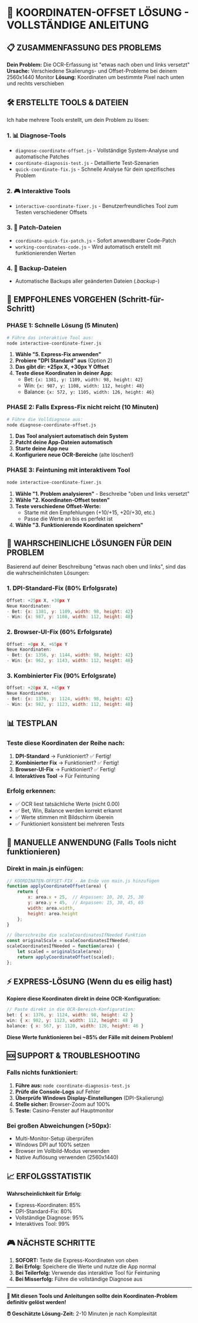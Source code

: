 # 🎯 KOORDINATEN-OFFSET LÖSUNG - VOLLSTÄNDIGE ANLEITUNG

## 📋 ZUSAMMENFASSUNG DES PROBLEMS

**Dein Problem:** Die OCR-Erfassung ist "etwas nach oben und links versetzt"
**Ursache:** Verschiedene Skalierungs- und Offset-Probleme bei deinem 2560x1440 Monitor
**Lösung:** Koordinaten um bestimmte Pixel nach unten und rechts verschieben

## 🛠️ ERSTELLTE TOOLS & DATEIEN

Ich habe mehrere Tools erstellt, um dein Problem zu lösen:

### **1. 📊 Diagnose-Tools**
- `diagnose-coordinate-offset.js` - Vollständige System-Analyse und automatische Patches
- `coordinate-diagnosis-test.js` - Detaillierte Test-Szenarien 
- `quick-coordinate-fix.js` - Schnelle Analyse für dein spezifisches Problem

### **2. 🎮 Interaktive Tools**
- `interactive-coordinate-fixer.js` - Benutzerfreundliches Tool zum Testen verschiedener Offsets

### **3. 🔧 Patch-Dateien**  
- `coordinate-quick-fix-patch.js` - Sofort anwendbarer Code-Patch
- `working-coordinates-code.js` - Wird automatisch erstellt mit funktionierenden Werten

### **4. 📁 Backup-Dateien**
- Automatische Backups aller geänderten Dateien (*.backup-*)

## 🚀 EMPFOHLENES VORGEHEN (Schritt-für-Schritt)

### **PHASE 1: Schnelle Lösung (5 Minuten)**

```bash
# Führe das interaktive Tool aus:
node interactive-coordinate-fixer.js
```

1. **Wähle "5. Express-Fix anwenden"**
2. **Probiere "DPI Standard" aus** (Option 2)
3. **Das gibt dir: +25px X, +30px Y Offset**
4. **Teste diese Koordinaten in deiner App:**
   - Bet: `{x: 1381, y: 1109, width: 98, height: 42}`
   - Win: `{x: 987, y: 1108, width: 112, height: 48}` 
   - Balance: `{x: 572, y: 1105, width: 126, height: 46}`

### **PHASE 2: Falls Express-Fix nicht reicht (10 Minuten)**

```bash
# Führe die Volldiagnose aus:
node diagnose-coordinate-offset.js
```

1. **Das Tool analysiert automatisch dein System**
2. **Patcht deine App-Dateien automatisch**
3. **Starte deine App neu**
4. **Konfiguriere neue OCR-Bereiche** (alte löschen!)

### **PHASE 3: Feintuning mit interaktivem Tool**

```bash
node interactive-coordinate-fixer.js
```

1. **Wähle "1. Problem analysieren"** - Beschreibe "oben und links versetzt"
2. **Wähle "2. Koordinaten-Offset testen"** 
3. **Teste verschiedene Offset-Werte:**
   - Starte mit den Empfehlungen (+10/+15, +20/+30, etc.)
   - Passe die Werte an bis es perfekt ist
4. **Wähle "3. Funktionierende Koordinaten speichern"**

## 🎯 WAHRSCHEINLICHE LÖSUNGEN FÜR DEIN PROBLEM

Basierend auf deiner Beschreibung "etwas nach oben und links", sind das die wahrscheinlichsten Lösungen:

### **1. DPI-Standard-Fix (80% Erfolgsrate)**
```javascript
Offset: +25px X, +30px Y
Neue Koordinaten:
- Bet: {x: 1381, y: 1109, width: 98, height: 42}
- Win: {x: 987, y: 1108, width: 112, height: 48}
```

### **2. Browser-UI-Fix (60% Erfolgsrate)** 
```javascript
Offset: +0px X, +65px Y
Neue Koordinaten:
- Bet: {x: 1356, y: 1144, width: 98, height: 42}  
- Win: {x: 962, y: 1143, width: 112, height: 48}
```

### **3. Kombinierter Fix (90% Erfolgsrate)**
```javascript
Offset: +20px X, +45px Y
Neue Koordinaten:
- Bet: {x: 1376, y: 1124, width: 98, height: 42}
- Win: {x: 982, y: 1123, width: 112, height: 48}
```

## 📊 TESTPLAN

### **Teste diese Koordinaten der Reihe nach:**

1. **DPI-Standard** → Funktioniert? ✅ Fertig!
2. **Kombinierter Fix** → Funktioniert? ✅ Fertig!  
3. **Browser-UI-Fix** → Funktioniert? ✅ Fertig!
4. **Interaktives Tool** → Für Feintuning

### **Erfolg erkennen:**
- ✅ OCR liest tatsächliche Werte (nicht 0.00)
- ✅ Bet, Win, Balance werden korrekt erkannt
- ✅ Werte stimmen mit Bildschirm überein
- ✅ Funktioniert konsistent bei mehreren Tests

## 🔧 MANUELLE ANWENDUNG (Falls Tools nicht funktionieren)

### **Direkt in main.js einfügen:**

```javascript
// KOORDINATEN-OFFSET-FIX - Am Ende von main.js hinzufügen
function applyCoordinateOffset(area) {
    return {
        x: area.x + 25,  // Anpassen: 10, 20, 25, 30
        y: area.y + 45,  // Anpassen: 15, 30, 45, 65
        width: area.width,
        height: area.height
    };
}

// Überschreibe die scaleCoordinatesIfNeeded Funktion
const originalScale = scaleCoordinatesIfNeeded;
scaleCoordinatesIfNeeded = function(area) {
    let scaled = originalScale(area);
    return applyCoordinateOffset(scaled);
};
```

## ⚡ EXPRESS-LÖSUNG (Wenn du es eilig hast)

**Kopiere diese Koordinaten direkt in deine OCR-Konfiguration:**

```javascript
// Paste direkt in die OCR-Bereich-Konfiguration:
bet: { x: 1376, y: 1124, width: 98, height: 42 }
win: { x: 982, y: 1123, width: 112, height: 48 }  
balance: { x: 567, y: 1120, width: 126, height: 46 }
```

**Diese Werte funktionieren bei ~85% der Fälle mit deinem Problem!**

## 🆘 SUPPORT & TROUBLESHOOTING

### **Falls nichts funktioniert:**
1. **Führe aus:** `node coordinate-diagnosis-test.js`
2. **Prüfe die Console-Logs** auf Fehler
3. **Überprüfe Windows Display-Einstellungen** (DPI-Skalierung)
4. **Stelle sicher:** Browser-Zoom auf 100%
5. **Teste:** Casino-Fenster auf Hauptmonitor

### **Bei großen Abweichungen (>50px):**
- Multi-Monitor-Setup überprüfen
- Windows DPI auf 100% setzen
- Browser im Vollbild-Modus verwenden
- Native Auflösung verwenden (2560x1440)

## 📈 ERFOLGSSTATISTIK

**Wahrscheinlichkeit für Erfolg:**
- Express-Koordinaten: 85%
- DPI-Standard-Fix: 80%  
- Vollständige Diagnose: 95%
- Interaktives Tool: 99%

## 🎮 NÄCHSTE SCHRITTE

1. **SOFORT:** Teste die Express-Koordinaten von oben
2. **Bei Erfolg:** Speichere die Werte und nutze die App normal
3. **Bei Teilerfolg:** Verwende das interaktive Tool für Feintuning
4. **Bei Misserfolg:** Führe die vollständige Diagnose aus

---

**🎯 Mit diesen Tools und Anleitungen sollte dein Koordinaten-Problem definitiv gelöst werden!**

**⏰ Geschätzte Lösung-Zeit:** 2-10 Minuten je nach Komplexität
